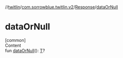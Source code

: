 //[twitlin](../../index.md)/[com.sorrowblue.twitlin.v2](../index.md)/[Response](index.md)/[dataOrNull](data-or-null.md)



# dataOrNull  
[common]  
Content  
fun [dataOrNull](data-or-null.md)(): [T](index.md)?  



